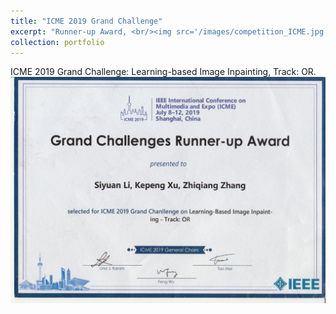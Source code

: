 ```yaml
---
title: "ICME 2019 Grand Challenge"
excerpt: "Runner-up Award, <br/><img src='/images/competition_ICME.jpg'>"
collection: portfolio
---
```


ICME 2019 Grand Challenge: Learning-based Image Inpainting, Track: OR.<br/><img src='/images/competition_ICME.jpg'>